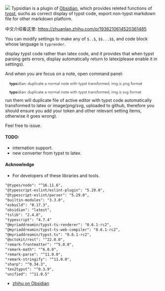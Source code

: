 ![](./res/title.gif)
Typsidian is a plugin of [Obsidian](https://obsidian.md/), which provides releted functions of [typst](https://typst.app), suchs as correct display of typst code, export non-typst markdown file for other markdown platform.

中文介绍看这里:  https://zhuanlan.zhihu.com/p/1936210614520361485

You can modify settings to make any of `$..$`, `$$...$$`, and code block
whose language is `typrender`.

display typst code rather than latex code, and it provides
that when typst parsing gets errors, display automatically
return to latex(please enable it in settings).

And when you are focus on a note, open command panel:

![](./res/image.png)
run them will duplicate file of active editor with typst code automatically transformed to latex or image(png/svg,
uploaded to github, therefore you should ensure you add 
your token and other relevant setting items, otherwise it goes wrong).

Feel free to issue.

#### TODO:
- internation support.
- new converter from typst to latex.

#### Acknowledge
- For developers of these libraries and tools.
```
"@types/node": "^16.11.6",
"@typescript-eslint/eslint-plugin": "5.29.0",
"@typescript-eslint/parser": "5.29.0",
"builtin-modules": "3.3.0",
"esbuild": "0.17.3",
"obsidian": "latest",
"tslib": "2.4.0",
"typescript": "4.7.4"
"@myriaddreamin/typst-ts-renderer": "0.6.1-rc2",
"@myriaddreamin/typst-ts-web-compiler": "0.6.1-rc2",
"@myriaddreamin/typst.ts": "0.6.1-rc2",
"@octokit/rest": "^22.0.0",
"remark-frontmatter": "^5.0.0",
"remark-math": "^6.0.0",
"remark-parse": "^11.0.0",
"remark-stringify": "^11.0.0",
"sharp": "^0.34.3",
"tex2typst": "^0.3.9",
"unified": "^11.0.5"
```
- [zhihu on Obsidian](https://github.com/dongguaguaguagua/zhihu_obsidian)
